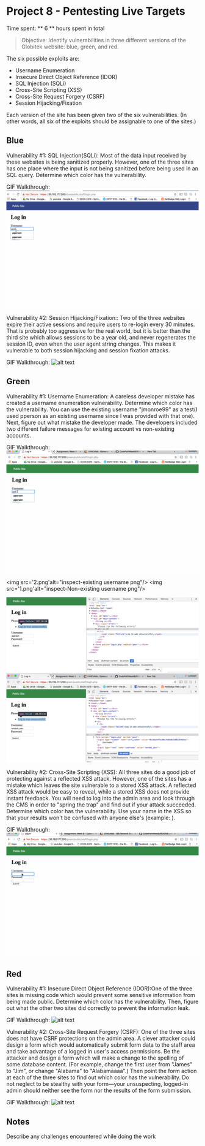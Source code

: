 # Project 8 - Pentesting Live Targets

Time spent: ** 6 ** hours spent in total

> Objective: Identify vulnerabilities in three different versions of the Globitek website: blue, green, and red.

The six possible exploits are:
* Username Enumeration
* Insecure Direct Object Reference (IDOR)
* SQL Injection (SQLi)
* Cross-Site Scripting (XSS)
* Cross-Site Request Forgery (CSRF)
* Session Hijacking/Fixation

Each version of the site has been given two of the six vulnerabilities. (In other words, all six of the exploits should be assignable to one of the sites.)

## Blue

Vulnerability #1: SQL Injection(SQLi): Most of the data input received by these websites is being sanitized properly. However, one of the three sites has one place where the input is not being sanitized before being used in an SQL query. Determine which color has the vulnerability.

GIF Walkthrough: ![alt text](https://github.com/Sudeepti-S/CodePathWeek8/blob/master/Blue_2.gif)


Vulnerability #2: Session Hijacking/Fixation:: Two of the three websites expire their active sessions and require users to re-login every 30 minutes. That is probably too aggressive for the real world, but it is better than the third site which allows sessions to be a year old, and never regenerates the session ID, even when the user agent string changes. This makes it vulnerable to both session hijacking and session fixation attacks.

GIF Walkthrough: ![alt text]()

## Green

Vulnerability #1: Username Enumeration: A careless developer mistake has created a username enumeration vulnerability. Determine which color has the vulnerability. You can use the existing username "jmonroe99" as a test(I used pperson as an existing username since I was provided with that one). Next, figure out what mistake the developer made. The developers  included two different failure messages for existing account vs non-existing accounts. 

GIF Walkthrough: ![alt text](https://github.com/Sudeepti-S/CodePathWeek8/blob/master/Green_UE.gif)

<img src='2.png'alt="inspect-existing username png"/>
<img src='1.png'alt="inspect-Non-existing username png"/>

<img src='2.png' alt="failed png"/>
<img src='1.png' alt="failure png"/>




Vulnerability #2: Cross-Site Scripting (XSS): All three sites do a good job of protecting against a reflected XSS attack. However, one of the sites has a mistake which leaves the site vulnerable to a stored XSS attack. A reflected XSS attack would be easy to reveal, while a stored XSS does not provide instant feedback. You will need to log into the admin area and look through the CMS in order to "spring the trap" and find out if your attack succeeded. Determine which color has the vulnerability. Use your name in the XSS so that your results won't be confused with anyone else's (example: <script>alert('Mallory found the XSS!');</script>).

GIF Walkthrough: ![alt text](https://github.com/Sudeepti-S/CodePathWeek8/blob/master/Green_1.gif)


## Red

Vulnerability #1: Insecure Direct Object Reference (IDOR):One of the three sites is missing code which would prevent some sensitive information from being made public. Determine which color has the vulnerability. Then, figure out what the other two sites did correctly to prevent the information leak.

GIF Walkthrough: ![alt text]()

Vulnerability #2: Cross-Site Request Forgery (CSRF): One of the three sites does not have CSRF protections on the admin area. A clever attacker could design a form which would automatically submit form data to the staff area and take advantage of a logged in user's access permissions. Be the attacker and design a form which will make a change to the spelling of some database content. (For example, change the first user from "James" to "Jim", or change "Alabama" to "Alabamaaaa".) Then point the form action at each of the three sites to find out which color has the vulnerability. Do not neglect to be stealthy with your form—your unsuspecting, logged-in admin should neither see the form nor the results of the form submission.

GIF Walkthrough: ![alt text]()


## Notes

Describe any challenges encountered while doing the work

